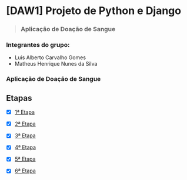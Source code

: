 # [DAW1] Projeto de Python e Django
> ### Aplicação de Doação de Sangue

### Integrantes do grupo:
* Luis Alberto Carvalho Gomes
* Matheus Henrique Nunes da Silva

### Aplicação de Doação de Sangue


## Etapas
- [x] [1ª Etapa](https://github.com/matheeushns/-DAW1-Projeto-Python-Django/blob/2d5791abbaf8e9444d346495cf2a98544e75ea69/1a%20Etapa/1aEtapa.md)

- [x] [2ª Etapa](https://github.com/matheeushns/-DAW1-Projeto-Python-Django/blob/5e2a85d27bdcc238be082398ea225cfc2766f271/1a%20Etapa/2aEtapa.md)

- [x] [3ª Etapa](https://github.com/matheeushns/-DAW1-Projeto-Python-Django/blob/5e2a85d27bdcc238be082398ea225cfc2766f271/1a%20Etapa/3aEtapa.md)

- [x] [4ª Etapa](https://github.com/matheeushns/-DAW1-Projeto-Python-Django/blob/5e2a85d27bdcc238be082398ea225cfc2766f271/1a%20Etapa/4aEtapa.md)

- [x] [5ª Etapa](https://github.com/matheeushns/-DAW1-Projeto-Python-Django/blob/b0c6f6caa114c8f7349fc2ddfb523fe92427b48e/1a%20Etapa/5aEtapa.md)

- [x] [6ª Etapa](https://github.com/matheeushns/-DAW1-Projeto-Python-Django/blob/6ab9c7c7f941b143b39a71249987c47a48980d5b/1a%20Etapa/6aEtapa.md)
